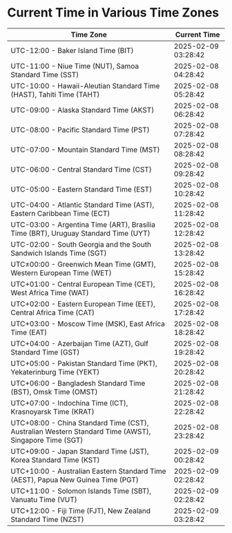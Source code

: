 # Current Time in Various Time Zones

| Time Zone | Current Time |
|-----------|--------------|
| UTC-12:00 - Baker Island Time (BIT) | 2025-02-09 03:28:42 |
| UTC-11:00 - Niue Time (NUT), Samoa Standard Time (SST) | 2025-02-08 04:28:42 |
| UTC-10:00 - Hawaii-Aleutian Standard Time (HAST), Tahiti Time (TAHT) | 2025-02-08 05:28:42 |
| UTC-09:00 - Alaska Standard Time (AKST) | 2025-02-08 06:28:42 |
| UTC-08:00 - Pacific Standard Time (PST) | 2025-02-08 07:28:42 |
| UTC-07:00 - Mountain Standard Time (MST) | 2025-02-08 08:28:42 |
| UTC-06:00 - Central Standard Time (CST) | 2025-02-08 09:28:42 |
| UTC-05:00 - Eastern Standard Time (EST) | 2025-02-08 10:28:42 |
| UTC-04:00 - Atlantic Standard Time (AST), Eastern Caribbean Time (ECT) | 2025-02-08 11:28:42 |
| UTC-03:00 - Argentina Time (ART), Brasília Time (BRT), Uruguay Standard Time (UYT) | 2025-02-08 12:28:42 |
| UTC-02:00 - South Georgia and the South Sandwich Islands Time (SGT) | 2025-02-08 13:28:42 |
| UTC±00:00 - Greenwich Mean Time (GMT), Western European Time (WET) | 2025-02-08 15:28:42 |
| UTC+01:00 - Central European Time (CET), West Africa Time (WAT) | 2025-02-08 16:28:42 |
| UTC+02:00 - Eastern European Time (EET), Central Africa Time (CAT) | 2025-02-08 17:28:42 |
| UTC+03:00 - Moscow Time (MSK), East Africa Time (EAT) | 2025-02-08 18:28:42 |
| UTC+04:00 - Azerbaijan Time (AZT), Gulf Standard Time (GST) | 2025-02-08 19:28:42 |
| UTC+05:00 - Pakistan Standard Time (PKT), Yekaterinburg Time (YEKT) | 2025-02-08 20:28:42 |
| UTC+06:00 - Bangladesh Standard Time (BST), Omsk Time (OMST) | 2025-02-08 21:28:42 |
| UTC+07:00 - Indochina Time (ICT), Krasnoyarsk Time (KRAT) | 2025-02-08 22:28:42 |
| UTC+08:00 - China Standard Time (CST), Australian Western Standard Time (AWST), Singapore Time (SGT) | 2025-02-08 23:28:42 |
| UTC+09:00 - Japan Standard Time (JST), Korea Standard Time (KST) | 2025-02-09 00:28:42 |
| UTC+10:00 - Australian Eastern Standard Time (AEST), Papua New Guinea Time (PGT) | 2025-02-09 02:28:42 |
| UTC+11:00 - Solomon Islands Time (SBT), Vanuatu Time (VUT) | 2025-02-09 02:28:42 |
| UTC+12:00 - Fiji Time (FJT), New Zealand Standard Time (NZST) | 2025-02-09 03:28:42 |

